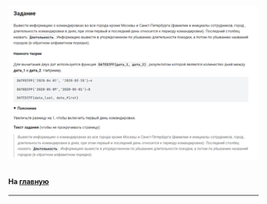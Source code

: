 

<img src="../art/1.6.5.task.png" alt="solution" >

```sql

```

#### На [главную](https://github.com/BEPb/stepik_sql#readme)

---


